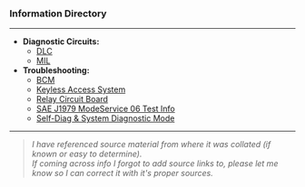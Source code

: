 ### Information Directory ###
---
* **Diagnostic Circuits:**
  * [DLC](DLC%20Circuit.pdf)
  * [MIL](MIL%20Circuit.pdf)
* **Troubleshooting:**
  * [BCM](BCM%20Troubleshooting.pdf)
  * [Keyless Access System](Keyless%20Access%20System%20Troubleshooting.pdf)
  * [Relay Circuit Board](Relay%20Circuit%20Board%20Removal%2C%20Installation%2C%20%26%20Test%20761.pdf)
  * [SAE J1979 ModeService 06 Test Info](SAE%20J1979%20ModeService%2006%20Test%20Information.pdf)
  * [Self-Diag & System Diagnostic Mode](Self-Diag%20%26%20System%20Diagnostic%20Mode.pdf)
---
> _I have referenced source material from where it was collated (if known or easy to determine). <br>If coming across info I forgot to add source links to, please let me know so I can correct it with it's proper sources._
